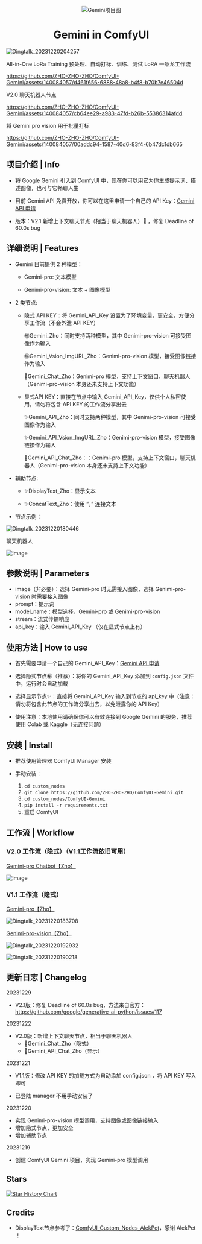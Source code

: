<p align="center"><img  src="https://github.com/ZHO-ZHO-ZHO/ComfyUI-Gemini/assets/140084057/ec15bc39-8111-417b-afc5-67cdfb3a9df5" alt="Gemini项目图" /></p>

<!---
![Gemini项目图](https://github.com/ZHO-ZHO-ZHO/ComfyUI-Gemini/assets/140084057/ec15bc39-8111-417b-afc5-67cdfb3a9df5)
--->

<h1 align="center">Gemini in ComfyUI</h1>
<!---
# Gemini in ComfyUI
--->


![Dingtalk_20231220204257](https://github.com/ZHO-ZHO-ZHO/ComfyUI-Gemini/assets/140084057/07c68b08-858b-4233-a48b-1069552fc8d8)


All-in-One LoRa Training 预处理、自动打标、训练、测试 LoRA 一条龙工作流

https://github.com/ZHO-ZHO-ZHO/ComfyUI-Gemini/assets/140084057/d461f656-6888-48a8-b4f8-b70b7e46504d


V2.0 聊天机器人节点

https://github.com/ZHO-ZHO-ZHO/ComfyUI-Gemini/assets/140084057/cb64ee29-a983-47fd-b26b-55386314afdd


将 Gemini pro vision 用于批量打标


https://github.com/ZHO-ZHO-ZHO/ComfyUI-Gemini/assets/140084057/00addc94-1587-40d6-83f4-6b47dc1db665



## 项目介绍 | Info

- 将 Google Gemini 引入到 ComfyUI 中，现在你可以用它为你生成提示词、描述图像，也可与它畅聊人生

- 目前 Gemini API 免费开放，你可以在这里申请一个自己的 API Key：[Gemini API 申请](https://makersuite.google.com/app/apikey)

- 版本：V2.1 新增上下文聊天节点（相当于聊天机器人）💬 ，修复 Deadline of 60.0s bug

## 详细说明 | Features

- Gemini 目前提供 2 种模型：

   - Gemini-pro: 文本模型

   - Genimi-pro-vision: 文本 + 图像模型

- 2 类节点:

   - 隐式 API KEY：将 Gemini_API_Key 设置为了环境变量，更安全，方便分享工作流（不会外泄 API KEY）
     
       ㊙️Gemini_Zho：同时支持两种模型，其中 Genimi-pro-vision 可接受图像作为输入
     
       ㊙️Gemini_Vsion_ImgURL_Zho：Genimi-pro-vision 模型，接受图像链接作为输入
     
       💬Gemini_Chat_Zho：Genimi-pro 模型，支持上下文窗口，聊天机器人（Genimi-pro-vision 本身还未支持上下文功能）

   - 显式API KEY：直接在节点中输入 Gemini_API_Key，仅供个人私密使用，请勿将包含 API KEY 的工作流分享出去
     
       ✨Gemini_API_Zho：同时支持两种模型，其中 Genimi-pro-vision 可接受图像作为输入
  
       ✨Gemini_API_Vsion_ImgURL_Zho：Genimi-pro-vision 模型，接受图像链接作为输入
     
       💬Gemini_API_Chat_Zho：：Genimi-pro 模型，支持上下文窗口，聊天机器人（Genimi-pro-vision 本身还未支持上下文功能）

- 辅助节点:

   - ✨DisplayText_Zho：显示文本
     
   - ✨ConcatText_Zho：使用 “，” 连接文本

- 节点示例：

![Dingtalk_20231220180446](https://github.com/ZHO-ZHO-ZHO/ComfyUI-Gemini/assets/140084057/3cba8d69-09bb-470c-940c-7f796c869d63)

聊天机器人

![image](https://github.com/ZHO-ZHO-ZHO/ComfyUI-Gemini/assets/140084057/8a38f437-0148-4777-b872-e88995dd53d2)


## 参数说明 | Parameters

- image（非必要）：选择 Gemini-pro 时无需接入图像，选择 Genimi-pro-vision 时需要接入图像
- prompt：提示词
- model_name：模型选择，Gemini-pro 或 Genimi-pro-vision
- stream：流式传输响应
- api_key：输入 Gemini_API_Key （仅在显式节点上有）

## 使用方法 | How to use

- 首先需要申请一个自己的 Gemini_API_Key：[Gemini API 申请](https://makersuite.google.com/app/apikey) 

- 选择隐式节点㊙️（推荐）：将你的 Gemini_API_Key 添加到 `config.json` 文件中，运行时会自动加载

- 选择显示节点✨：直接将 Gemini_API_Key 输入到节点的 api_key 中（注意：请勿将包含此节点的工作流分享出去，以免泄露你的 API Key）

- 使用注意：本地使用请确保你可以有效连接到 Google Gemini 的服务，推荐使用 Colab 或 Kaggle（无连接问题）

## 安装 | Install

- 推荐使用管理器 ComfyUI Manager 安装

- 手动安装：
    1. `cd custom_nodes`
    2. `git clone https://github.com/ZHO-ZHO-ZHO/ComfyUI-Gemini.git`
    3. `cd custom_nodes/ComfyUI-Gemini`
    4. `pip install -r requirements.txt`
    5. 重启 ComfyUI

## 工作流 | Workflow

### V2.0 工作流（隐式）（V1.1工作流依旧可用）

[Gemini-pro Chatbot【Zho】](https://github.com/ZHO-ZHO-ZHO/ComfyUI-Gemini/blob/main/Gemini_workflows/Gemini-pro%20Chatbot%E3%80%90Zho%E3%80%91.json)

![image](https://github.com/ZHO-ZHO-ZHO/ComfyUI-Gemini/assets/140084057/8a38f437-0148-4777-b872-e88995dd53d2)

### V1.1 工作流（隐式）

[Gemini-pro【Zho】](https://github.com/ZHO-ZHO-ZHO/ComfyUI-Gemini/blob/main/Gemini_workflows/Gemini-pro%E3%80%90Zho%E3%80%91.json) 

![Dingtalk_20231220183708](https://github.com/ZHO-ZHO-ZHO/ComfyUI-Gemini/assets/140084057/7f0e222a-2de4-4c5b-883a-2172667d1d5b)

[Genimi-pro-vision【Zho】](https://github.com/ZHO-ZHO-ZHO/ComfyUI-Gemini/blob/main/Gemini_workflows/Gemini-pro-vision%E3%80%90Zho%E3%80%91.json)

![Dingtalk_20231220192932](https://github.com/ZHO-ZHO-ZHO/ComfyUI-Gemini/assets/140084057/db4f4bf6-a0cf-42af-ac5a-7e2afd1bda93)

![Dingtalk_20231220190218](https://github.com/ZHO-ZHO-ZHO/ComfyUI-Gemini/assets/140084057/5bb57f7b-f00f-454a-9435-c1b8a02ae71a)


## 更新日志 | Changelog

20231229

- V2.1版：修复 Deadline of 60.0s bug，方法来自官方：https://github.com/google/generative-ai-python/issues/117

20231222

- V2.0版：新增上下文聊天节点，相当于聊天机器人
    - 💬Gemini_Chat_Zho（隐式）
    - 💬Gemini_API_Chat_Zho（显示）

20231221

- V1.1版：修改 API KEY 的加载方式为自动添加 config.json ，将 API KEY 写入即可
  
- 已登陆 manager 不用手动安装了

20231220

- 实现 Genimi-pro-vision 模型调用，支持图像或图像链接输入
- 增加隐式节点，更加安全
- 增加辅助节点

20231219

- 创建 ComfyUI Gemini 项目，实现 Gemini-pro 模型调用


## Stars 

[![Star History Chart](https://api.star-history.com/svg?repos=ZHO-ZHO-ZHO/ComfyUI-Gemini&type=Timeline)](https://star-history.com/#ZHO-ZHO-ZHO/ComfyUI-Gemini&Timeline)


## Credits

- DisplayText节点参考了：[ComfyUI_Custom_Nodes_AlekPet](https://github.com/AlekPet/ComfyUI_Custom_Nodes_AlekPet)，感谢 AlekPet ！
